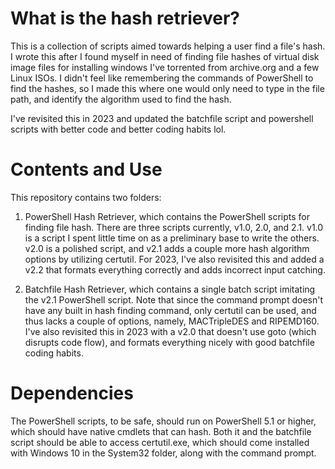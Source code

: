 # What is the hash retriever?
This is a collection of scripts aimed towards helping a user find a file's hash. I wrote this after I found myself in need of finding file hashes of virtual disk image files for installing windows I've torrented from archive.org and a few Linux ISOs. I didn't feel like remembering the commands of PowerShell to find the hashes, so I made this where one would only need to type in the file path, and identify the algorithm used to find the hash.

I've revisited this in 2023 and updated the batchfile script and powershell scripts with better code and better coding habits lol.

# Contents and Use
This repository contains two folders:

1) PowerShell Hash Retriever, which contains the PowerShell scripts for finding file hash. There are three scripts currently, v1.0, 2.0, and 2.1. v1.0 is a script I spent little time on as a preliminary base to write the others. v2.0 is a polished script, and v2.1 adds a couple more hash algorithm options by utilizing certutil. For 2023, I've also revisited this and added a v2.2 that formats everything correctly and adds incorrect input catching.

2) Batchfile Hash Retriever, which contains a single batch script imitating the v2.1 PowerShell script. Note that since the command prompt doesn't have any built in hash finding command, only certutil can be used, and thus lacks a couple of options, namely, MACTripleDES and RIPEMD160. I've also revisited this in 2023 with a v2.0 that doesn't use goto (which disrupts code flow), and formats everything nicely with good batchfile coding habits.

# Dependencies
The PowerShell scripts, to be safe, should run on PowerShell 5.1 or higher, which should have native cmdlets that can hash. Both it and the batchfile script should be able to access certutil.exe, which should come installed with Windows 10 in the System32 folder, along with the command prompt.
